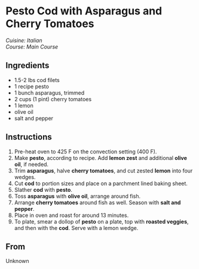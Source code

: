 # Pesto Cod with Asparagus and Cherry Tomatoes

_Cuisine:  Italian_<br />
_Course:  Main Course_

## Ingredients

- 1.5-2 lbs cod filets
- 1 recipe pesto
- 1 bunch asparagus, trimmed
- 2 cups (1 pint) cherry tomatoes
- 1 lemon
- olive oil
- salt and pepper

## Instructions

1. Pre-heat oven to 425 F on the convection setting (400 F).
1. Make **pesto**, according to recipe.  Add **lemon zest** and additional **olive oil**, if needed.
1. Trim **asparagus**, halve **cherry tomatoes**, and cut zested **lemon** into four wedges.
1. Cut **cod** to portion sizes and place on a parchment lined baking sheet.
1. Slather **cod** with **pesto**.
1. Toss **asparagus** with **olive oil**, arrange around fish.
1. Arrange **cherry tomatoes** around fish as well.  Season with **salt and pepper**.
1. Place in oven and roast for around 13 minutes.
1. To plate, smear a dollop of **pesto** on a plate, top with **roasted veggies**, and then with the **cod**.  Serve with a lemon wedge.

## From

Unknown